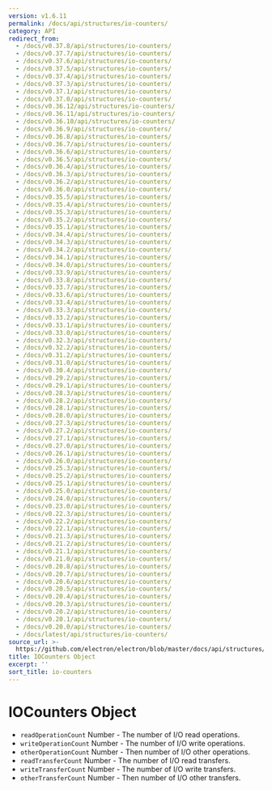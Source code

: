 ```yaml
---
version: v1.6.11
permalink: /docs/api/structures/io-counters/
category: API
redirect_from:
  - /docs/v0.37.8/api/structures/io-counters/
  - /docs/v0.37.7/api/structures/io-counters/
  - /docs/v0.37.6/api/structures/io-counters/
  - /docs/v0.37.5/api/structures/io-counters/
  - /docs/v0.37.4/api/structures/io-counters/
  - /docs/v0.37.3/api/structures/io-counters/
  - /docs/v0.37.1/api/structures/io-counters/
  - /docs/v0.37.0/api/structures/io-counters/
  - /docs/v0.36.12/api/structures/io-counters/
  - /docs/v0.36.11/api/structures/io-counters/
  - /docs/v0.36.10/api/structures/io-counters/
  - /docs/v0.36.9/api/structures/io-counters/
  - /docs/v0.36.8/api/structures/io-counters/
  - /docs/v0.36.7/api/structures/io-counters/
  - /docs/v0.36.6/api/structures/io-counters/
  - /docs/v0.36.5/api/structures/io-counters/
  - /docs/v0.36.4/api/structures/io-counters/
  - /docs/v0.36.3/api/structures/io-counters/
  - /docs/v0.36.2/api/structures/io-counters/
  - /docs/v0.36.0/api/structures/io-counters/
  - /docs/v0.35.5/api/structures/io-counters/
  - /docs/v0.35.4/api/structures/io-counters/
  - /docs/v0.35.3/api/structures/io-counters/
  - /docs/v0.35.2/api/structures/io-counters/
  - /docs/v0.35.1/api/structures/io-counters/
  - /docs/v0.34.4/api/structures/io-counters/
  - /docs/v0.34.3/api/structures/io-counters/
  - /docs/v0.34.2/api/structures/io-counters/
  - /docs/v0.34.1/api/structures/io-counters/
  - /docs/v0.34.0/api/structures/io-counters/
  - /docs/v0.33.9/api/structures/io-counters/
  - /docs/v0.33.8/api/structures/io-counters/
  - /docs/v0.33.7/api/structures/io-counters/
  - /docs/v0.33.6/api/structures/io-counters/
  - /docs/v0.33.4/api/structures/io-counters/
  - /docs/v0.33.3/api/structures/io-counters/
  - /docs/v0.33.2/api/structures/io-counters/
  - /docs/v0.33.1/api/structures/io-counters/
  - /docs/v0.33.0/api/structures/io-counters/
  - /docs/v0.32.3/api/structures/io-counters/
  - /docs/v0.32.2/api/structures/io-counters/
  - /docs/v0.31.2/api/structures/io-counters/
  - /docs/v0.31.0/api/structures/io-counters/
  - /docs/v0.30.4/api/structures/io-counters/
  - /docs/v0.29.2/api/structures/io-counters/
  - /docs/v0.29.1/api/structures/io-counters/
  - /docs/v0.28.3/api/structures/io-counters/
  - /docs/v0.28.2/api/structures/io-counters/
  - /docs/v0.28.1/api/structures/io-counters/
  - /docs/v0.28.0/api/structures/io-counters/
  - /docs/v0.27.3/api/structures/io-counters/
  - /docs/v0.27.2/api/structures/io-counters/
  - /docs/v0.27.1/api/structures/io-counters/
  - /docs/v0.27.0/api/structures/io-counters/
  - /docs/v0.26.1/api/structures/io-counters/
  - /docs/v0.26.0/api/structures/io-counters/
  - /docs/v0.25.3/api/structures/io-counters/
  - /docs/v0.25.2/api/structures/io-counters/
  - /docs/v0.25.1/api/structures/io-counters/
  - /docs/v0.25.0/api/structures/io-counters/
  - /docs/v0.24.0/api/structures/io-counters/
  - /docs/v0.23.0/api/structures/io-counters/
  - /docs/v0.22.3/api/structures/io-counters/
  - /docs/v0.22.2/api/structures/io-counters/
  - /docs/v0.22.1/api/structures/io-counters/
  - /docs/v0.21.3/api/structures/io-counters/
  - /docs/v0.21.2/api/structures/io-counters/
  - /docs/v0.21.1/api/structures/io-counters/
  - /docs/v0.21.0/api/structures/io-counters/
  - /docs/v0.20.8/api/structures/io-counters/
  - /docs/v0.20.7/api/structures/io-counters/
  - /docs/v0.20.6/api/structures/io-counters/
  - /docs/v0.20.5/api/structures/io-counters/
  - /docs/v0.20.4/api/structures/io-counters/
  - /docs/v0.20.3/api/structures/io-counters/
  - /docs/v0.20.2/api/structures/io-counters/
  - /docs/v0.20.1/api/structures/io-counters/
  - /docs/v0.20.0/api/structures/io-counters/
  - /docs/latest/api/structures/io-counters/
source_url: >-
  https://github.com/electron/electron/blob/master/docs/api/structures/io-counters.md
title: IOCounters Object
excerpt: ''
sort_title: io-counters
---
```




<!--


                                      ::::
                                    :o+//+o:
                                    +o    oo-
                                    :o+//oo/+o/
                                      -::-   -oo:
                                               /s/
                      -::::::::-                :s/  :::--
                  :+oo+////////+:        -:/+oo/ :s:-///++oo+:
                /o+:                -/+oo+/:-     +o-      -:+o:
               /s:              -:+o+/:           -o+         :s/
              -s/            -/oo/:                /s-         +s-
              -s/         -/oo/-                   -s/         /s-
               oo       :+o/-                       oo         oo
               -s/    :oo/                          /s-       /s-
                :s/ :oo:              -::-          /s-      /s:
                  -+o/               /ssss/         :s:    -+o-
                 :o+--               /ssss/         :s:   :o+-
                :s/  +o:              -::-          /s-   --
               -s/    :+o/-                         /s-
               oo       -+o+-                       oo
              -s/         -/oo/-                   -s/
             -+soo+:         -/oo/:                /s-      /oooo+-
             o+   :s:           -:+o+/:-          -o+      /s:  -oo
             oo:--/s:       ::      -:+oo+/:-     -/-      /s/--:o+
              :+++/-        :s:          -:/+ooo++//////++oo//+o+:
                             /s:                --::::::--
                              /s/              /s-
                               :oo:          :oo:
                                 /oo/-    -/oo/
                                   -/+oooo+/-





                   _______  _______  _______  _______  __
                  |       ||       ||       ||       ||  |
                  |  _____||_     _||   _   ||    _  ||  |
                  | |_____   |   |  |  | |  ||   |_| ||  |
                  |_____  |  |   |  |  |_|  ||    ___||__|
                   _____| |  |   |  |       ||   |     __
                  |_______|  |___|  |_______||___|    |__|


    This file is generated automatically, so it should not be edited.

    To make changes, head over to the electron/electron repository:

    https://github.com/electron/electron/blob/master/docs/api/structures/io-counters.md

    Thanks!

-->
# IOCounters Object

*   `readOperationCount` Number - The number of I/O read operations.
*   `writeOperationCount` Number - The number of I/O write operations.
*   `otherOperationCount` Number - Then number of I/O other operations.
*   `readTransferCount` Number - The number of I/O read transfers.
*   `writeTransferCount` Number - The number of I/O write transfers.
*   `otherTransferCount` Number - Then number of I/O other transfers.
